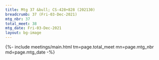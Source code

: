 ```yaml
---
title: Mtg 37 &bull; CS-428+828 (202130)
breadcrumb: 37 (Fri-03-Dec-2021)
mtg_nbr: 37
total_meet: 38
mtg_date: Fri-03-Dec-2021
layout: bg-image
---
```


{%- include meetings/main.html
    tm=page.total_meet
    mn=page.mtg_nbr
    md=page.mtg_date
-%}
